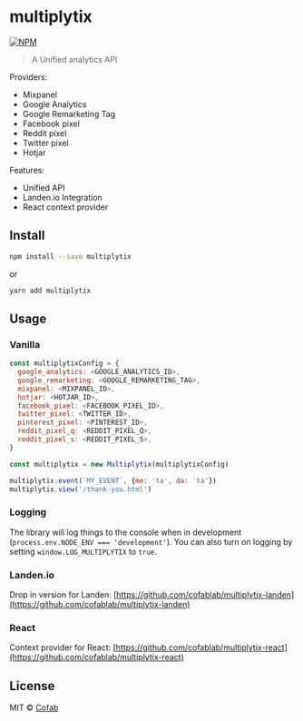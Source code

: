 # multiplytix

[![NPM](https://img.shields.io/npm/v/multiplytix.svg)](https://www.npmjs.com/package/multiplytix)

> A Unified analytics API

Providers:

- Mixpanel
- Google Analytics
- Google Remarketing Tag
- Facebook pixel
- Reddit pixel
- Twitter pixel
- Hotjar

Features:

- Unified API
- Landen.io Integration
- React context provider


## Install

```bash
npm install --save multiplytix
```

or

```bash
yarn add multiplytix
```

## Usage

### Vanilla

```js
const multiplytixConfig = {
  google_analytics: <GOOGLE_ANALYTICS_ID>,
  google_remarketing: <GOOGLE_REMARKETING_TAG>,
  mixpanel: <MIXPANEL_ID>,
  hotjar: <HOTJAR_ID>,
  facebook_pixel: <FACEBOOK_PIXEL_ID>,
  twitter_pixel: <TWITTER_ID>,
  pinterest_pixel: <PINTEREST_ID>,
  reddit_pixel_q: <REDDIT_PIXEL_Q>,
  reddit_pixel_s: <REDDIT_PIXEL_S>,
}

const multiplytix = new Multiplytix(multiplytixConfig)

multiplytix.event(`MY_EVENT`, {me: 'ta', da: 'ta'})
multiplytix.view('/thank-you.html')
```

### Logging

The library will log things to the console when in development (`process.env.NODE_ENV === 'development'`). You can also turn on logging by setting `window.LOG_MULTIPLYTIX` to `true`.

### Landen.io

Drop in version for Landen: [https://github.com/cofablab/multiplytix-landen](https://github.com/cofablab/multiplytix-landen)

### React

Context provider for React: [https://github.com/cofablab/multiplytix-react](https://github.com/cofablab/multiplytix-react)

## License

MIT © [Cofab](https://github.com/cofablab)
